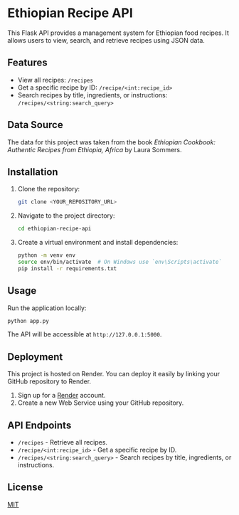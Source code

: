 # Ethiopian Recipe API 

This Flask API provides a management system for Ethiopian food recipes. It allows users to view, search, and retrieve recipes using JSON data.


## Features

- View all recipes: `/recipes`
- Get a specific recipe by ID: `/recipe/<int:recipe_id>`
- Search recipes by title, ingredients, or instructions: `/recipes/<string:search_query>`

## Data Source

The data for this project was taken from the book *Ethiopian Cookbook: Authentic Recipes from Ethiopia, Africa* by Laura Sommers.

## Installation

1. Clone the repository:
   ```bash
   git clone <YOUR_REPOSITORY_URL>
   ```

2. Navigate to the project directory:
   ```bash
   cd ethiopian-recipe-api
   ```

3. Create a virtual environment and install dependencies:
   ```bash
   python -m venv env
   source env/bin/activate  # On Windows use `env\Scripts\activate`
   pip install -r requirements.txt
   ```

## Usage

Run the application locally:
```bash
python app.py
```

The API will be accessible at `http://127.0.0.1:5000`.

## Deployment

This project is hosted on Render. You can deploy it easily by linking your GitHub repository to Render.

1. Sign up for a [Render](https://render.com) account.
2. Create a new Web Service using your GitHub repository.

## API Endpoints

- `/recipes` - Retrieve all recipes.
- `/recipe/<int:recipe_id>` - Get a specific recipe by ID.
- `/recipes/<string:search_query>` - Search recipes by title, ingredients, or instructions.

## License

[MIT](LICENSE)
